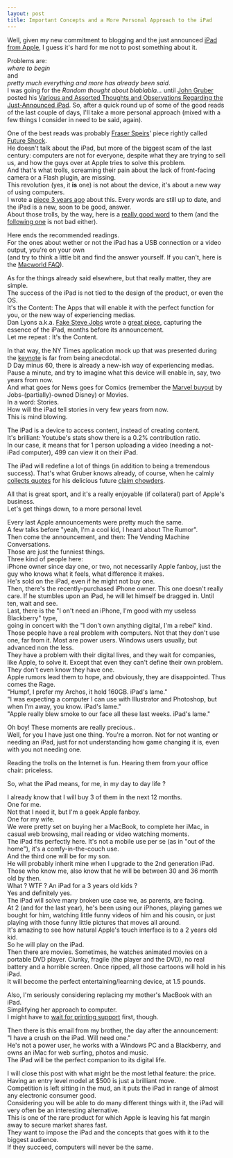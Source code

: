 ```yaml
---
layout: post
title: Important Concepts and a More Personal Approach to the iPad
---
```


Well, given my new commitment to blogging and the just announced [iPad from Apple](http://www.apple.com/ipad/), I guess it's hard for me not to post something about it.

Problems are:  
_where to begin_  
and  
_pretty much everything and more has already been said_.  
I was going for the _Random thought about blablabla..._ until [John Gruber](http://twitter.com/gruber "@gruber") posted his [Various and Assorted Thoughts and Observations Regarding the Just-Announced iPad](http://daringfireball.net/2010/01/various_ipad_thoughts "Daring Fireball").
So, after a quick round up of some of the good reads of the last couple of days, I'll take a more personal approach (mixed with a few things I consider in need to be said, again).

One of the best reads was probably [Fraser Speirs](http://twitter.com/fraserspeirs "@fraserspeirs")' piece rightly called [Future Shock](http://speirs.org/blog/2010/1/29/future-shock.html "Future Shock").  
He doesn't talk about the iPad, but more of the biggest scam of the last century: computers are not for everyone, despite what they are trying to sell us, and how the guys over at Apple tries to solve this problem.  
And that's what trolls, screaming their pain about the lack of front-facing camera or a Flash plugin, are missing.  
This revolution (yes, it __is__ one) is not about the device, it's about a new way of using computers.  
I wrote a [piece 3 years ago](/blog/2007/04/16/my-mother-should-be-able-to-do-it.html) about this. Every words are still up to date, and the iPad is a new, soon to be good, answer.  
About those trolls, by the way, here is a [really good word](http://cruftbox.com/blog/archives/001592.html#001592) to them (and the [following one](http://cruftbox.com/blog/archives/001593.html) is not bad either).

Here ends the recommended readings.  
For the ones about wether or not the iPad has a USB connection or a video output, you're on your own  
(and try to think a little bit and find the answer yourself. If you can't, here is the [Macworld FAQ](http://www.macworld.com/article/146020/2010/01/ipad_faq.html "Macworld's iPad FAQ")).

As for the things already said elsewhere, but that really matter, they are simple.  
The success of the iPad is not tied to the design of the product, or even the OS.  
It's the Content: The Apps that will enable it with the perfect function for you, or the new way of experiencing medias.  
Dan Lyons a.k.a. [Fake Steve Jobs](http://www.fakesteve.net/ "Fake Steve Jobs") wrote a [great piece](http://www.fakesteve.net/2009/09/nobody-seems-to-realize-true.html), capturing the essence of the iPad, months before its announcement.  
Let me repeat : It's the Content.

In that way, the NY Times application mock up that was presented during the [keynote](http://www.apple.com/quicktime/qtv/specialevent0110/) is far from being anecdotal.  
D Day minus 60, there is already a new-ish way of experiencing medias.  
Pause a minute, and try to imagine what this device will enable in, say, two years from now.  
And what goes for News goes for Comics (remember the [Marvel buyout](http://marvel.com/company/index.htm?sub=viewstory_current.php&amp;id=1343) by Jobs-(partially)-owned Disney) or Movies.  
In a word: Stories.  
How will the iPad tell stories in very few years from now.  
This is mind blowing.

The iPad is a device to access content, instead of creating content.  
It's brilliant: Youtube's stats show there is a 0.2% contribution ratio.  
In our case, it means that for 1 person uploading a video (needing a not-iPad computer), 499 can view it on their iPad.

The iPad will redefine a lot of things (in addition to being a tremendous success).
That's what Gruber knows already, of course, when he calmly [collects quotes](http://twitter.com/gruber/status/8373580834) for his delicious future [claim chowders](http://daringfireball.net/search?q=claim+chowder).

All that is great sport, and it's a really enjoyable (if collateral) part of Apple's business.  
Let's get things down, to a more personal level.

Every last Apple announcements were pretty much the same.  
A few talks before "yeah, I'm a cool kid, I heard about The Rumor".  
Then come the announcement, and then: The Vending Machine Conversations.  
Those are just the funniest things.  
Three kind of people here:  
iPhone owner since day one, or two, not necessarily Apple fanboy, just the guy who knows what it feels, what difference it makes.  
He's sold on the iPad, even if he might not buy one.  
Then, there's the recently-purchased iPhone owner. This one doesn't really care. If he stumbles upon an iPad, he will let himself be dragged in. Until ten, wait and see.  
Last, there is the "I on't need an iPhone, I'm good with my useless Blackberry" type,  
going in concert with the "I don't own anything digital, I'm a rebel" kind.  
Those people have a real problem with computers. Not that they don't use one, far from it. Most are power users. Windows users usually, but advanced non the less.  
They have a problem with their digital lives, and they wait for companies, like Apple, to solve it. Except that even they can't define their own problem. They don't even know they have one.  
Apple rumors lead them to hope, and obviously, they are disappointed. Thus comes the Rage.  
"Humpf, I prefer my Archos, it hold 160GB. iPad's lame."  
"I was expecting a computer I can use with Illustrator and Photoshop, but when I'm away, you know. iPad's lame."  
"Apple really blew smoke to our face all these last weeks. iPad's lame."  

Oh boy! These moments are really precious..  
Well, for you I have just one thing. You're a morron. Not for not wanting or needing an iPad, just for not understanding how game changing it is, even with you not needing one.

Reading the trolls on the Internet is fun. Hearing them from your office chair: priceless.

So, what the iPad means, for me, in my day to day life ?

I already know that I will buy 3 of them in the next 12 months.  
One for me.  
Not that I need it, but I'm a geek Apple fanboy.  
One for my wife.  
We were pretty set on buying her a MacBook, to complete her iMac, in casual web browsing, mail reading or video watching moments.  
The iPad fits perfectly here. It's not a mobile use per se (as in "out of the home"), it's a comfy-in-the-couch use.  
And the third one will be for my son.  
He will probably inherit mine when I upgrade to the 2nd generation iPad.  
Those who know me, also know that he will be between 30 and 36 month old by then.  
What ? WTF ? An iPad for a 3 years old kids ?  
Yes and definitely yes.  
The iPad will solve many broken use case we, as parents, are facing.  
At 2 (and for the last year), he's been using our iPhones, playing games we bought for him, watching little funny videos of him and his cousin, or just playing with those funny little pictures that moves all around.  
It's amazing to see how natural Apple's touch interface is to a 2 years old kid.  
So he will play on the iPad.  
Then there are movies. Sometimes, he watches animated movies on a portable DVD player. Clunky, fragile (the player and the DVD), no real battery and a horrible screen. Once ripped, all those cartoons will hold in his iPad.  
It will become the perfect entertaining/learning device, at 1.5 pounds.  

Also, I'm seriously considering replacing my mother's MacBook with an iPad.  
Simplifying her approach to computer.  
I might have to [wait for printing support](http://www.appleinsider.com/articles/10/01/29/apple_to_target_ipad_at_business_users_through_new_features_sources.html) first, though.

Then there is this email from my brother, the day after the announcement:  
"I have a crush on the iPad. Will need one."  
He's not a power user, he works with a Windows PC and a Blackberry, and owns an iMac for web surfing, photos and music.  
The iPad will be the perfect companion to its digital life.

I will close this post with what might be the most lethal feature: the price.  
Having an entry level model at $500 is just a brilliant move.  
Competition is left sitting in the mud, an it puts the iPad in range of almost any electronic consumer good.  
Considering you will be able to do many different things with it, the iPad will very often be an interesting alternative.  
This is one of the rare product for which Apple is leaving his fat margin away to secure market shares fast.  
They want to impose the iPad and the concepts that goes with it to the biggest audience.  
If they succeed, computers will never be the same.
